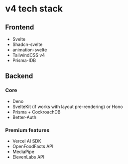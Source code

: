 # v4 tech stack

## Frontend

- Svelte
- Shadcn-svelte
- animation-svelte
- TailwindCSS v4
- Prisma-IDB

## Backend

### Core
- Deno
- SvelteKit (if works with layout pre-rendering) or Hono
- Prisma + CockroachDB
- Better-Auth

### Premium features
- Vercel AI SDK
- OpenFoodFacts API
- MediaPipe
- ElevenLabs API